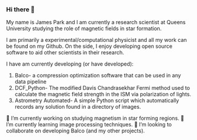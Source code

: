 ### Hi there 👋
My name is James Park and I am currently a research scientist at Queens University studying the role of magnetic fields in star formation.

I am primarily a experimental/computational physicist and all my work can be found on my Github. On the side, I enjoy developing open source software to aid other scientists in their research.

I have am currently developing (or have developed):
<ol>  
    <li> Balco- a compression optimization software that can be used in any data pipeline </li>
    <li> DCF_Python- The modified Davis Chandrasekhar Fermi method used to calculate the magnetic field strength in the ISM via polarization of lights. </li>
    <li> Astrometry Automated- A simple Python script which automatically records any solution found in a directory of images. </li>
</ol>
🔭 I’m currently working on studying magnetism in star forming regions.
🌱 I’m currently learning image processing techniques.
👯 I’m looking to collaborate on developing Balco (and my other projects).
